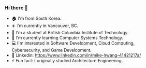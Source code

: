 ### Hi there 👋

- :house: I'm from South Korea.
- :airplane: I'm currently in Vancouver, BC.
- :school: I'm a student at British Columbia Institute of Technology.
- :book: I'm currently learning Computer Systems Technology.
- :computer: I'm interested in Software Development, Cloud Computing, Cybersecurity, and Game Development.
- :link: Linkedin: https://www.linkedin.com/in/mike-hwang-41421217a/
- ⚡ Fun fact: I originally studied Architecture Engineering.

